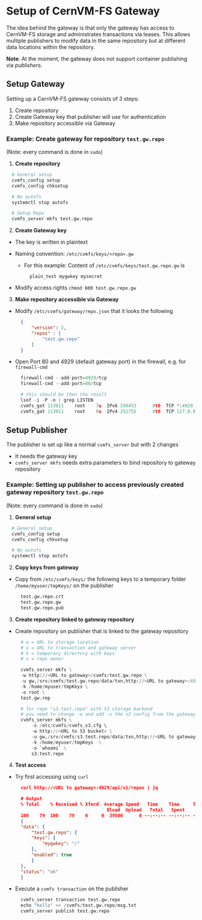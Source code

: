 # Setup of CernVM-FS Gateway

The idea behind the gateway is that only the gateway has access to CernVM-FS storage and administrates transactions via leases.
This allows multiple publishers to modify data in the same repository but at different data locations within the repository.

**Note**: At the moment, the gateway does not support container publishing via *publishers*.

## Setup Gateway

Setting up a CernVM-FS gateway consists of 3 steps:

1. Create repository 
2. Create Gateway key that publisher will use for authentication
3. Make repository accessible via Gateway


### Example: Create gateway for repository `test.gw.repo`

(Note: every command is done in `sudo`)

1. **Create repository**

```py
  # General setup
  cvmfs_config setup
  cvmfs_config chksetup

  # No autofs
  systemctl stop autofs

  # Setup Repo
  cvmfs_server mkfs test.gw.repo
```

2. **Create Gateway key**

- The key is written in plaintext
- Naming convention: `/etc/cvmfs/keys/<repo>.gw`

    - For this example: Content of `/etc/cvmfs/keys/test.gw.repo.gw` is
      ```
        plain_text mygwkey mysecret
      ```

- Modify access rights `chmod 600 test.gw.repo.gw`

3. **Make repository accessible via Gateway**

- Modify `/etc/cvmfs/gateway/repo.json` that it looks the following 

  ```json
    {
        "version": 2,
        "repos" : [
            "test.gw.repo"
        ]
    }
  ```

- Open Port 80 and 4929 (default gateway port) in the firewall, e.g. for `firewall-cmd`

  ```py
    firewall-cmd --add-port=4929/tcp
    firewall-cmd --add-port=80/tcp

    # this should be then the result
    lsof -i -P -n | grep LISTEN
    cvmfs_gat 113011    root    7u  IPv6 249453      0t0  TCP *:4929 (LISTEN)
    cvmfs_gat 113011    root    8u  IPv4 251755      0t0  TCP 127.0.0.1:6060 (LISTEN)
  ```


## Setup Publisher

The publisher is set up like a normal `cvmfs_server` but with 2 changes

- It needs the gateway key
- `cvmfs_server mkfs` needs extra parameters to bind repository to gateway repository


### Example: Setting up publisher to access previously created gateway repository `test.gw.repo`

(Note: every command is done in `sudo`)

1. **General setup**

  ```py
    # General setup
    cvmfs_config setup
    cvmfs_config chksetup

    # No autofs
    systemctl stop autofs
  ```

2. **Copy keys from gateway**

- Copy from `/etc/cvmfs/keys/` the following keys to a temporary folder `/home/myuser/tmpKeys/` on the publisher

  ```py
    test.gw.repo.crt
    test.gw.repo.gw
    test.gw.repo.pub
  ```


3. **Create repository linked to gateway repository**

- Create repository on publisher that is linked to the gateway repository

  ```py
    # w = URL to storage location
    # u = URL to transaction and gateway server
    # k = temporary directory with keys
    # o = repo owner

    cvmfs_server mkfs \
    -w http://<URL to gateway>/cvmfs/test.gw.repo \
    -u gw,/srv/cvmfs/test.gw.repo/data/txn,http://<URL to gateway>:4929/api/v1 \
    -k /home/myuser/tmpKeys \
    -o root \
    test.gw.rep

    # for repo "s3.test.repo" with S3 storage backend
    # you need to change -w and add -s the s3 config from the gateway
    cvmfs_server mkfs \
        -s /etc/cvmfs/cvmfs_s3.cfg \ 
        -w http://<URL to S3 bucket> \
        -u gw,/srv/cvmfs/s3.test.repo/data/txn,http://<URL to gateway>:4929/api/v1 \
        -k /home/myuser/tmpKeys  \
        -o `whoami` \
        s3.test.repo
  ```

4. **Test access**

- Try first accessing using `curl`

  ```json
    curl http://<URL to gateway>:4929/api/v1/repos | jq

    # Output
    % Total    % Received % Xferd  Average Speed   Time    Time     Time  Current
                                    Dload  Upload   Total   Spent    Left  Speed
    100    79  100    79    0     0  39500      0 --:--:-- --:--:-- --:--:-- 39500
    {
    "data": {
        "test.gw.repo": {
        "keys": {
            "mygwkey": "/"
        },
        "enabled": true
        }
    },
    "status": "ok"
    }
  ```


- Execute a `cvmfs transaction` on the publisher

  ``` py
    cvmfs_server transaction test.gw.repo
    echo "hello" >> /cvmfs/test.gw.repo/msg.txt
    cvmfs_server publish test.gw.repo
  ```

